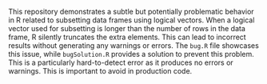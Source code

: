 This repository demonstrates a subtle but potentially problematic behavior in R related to subsetting data frames using logical vectors. When a logical vector used for subsetting is longer than the number of rows in the data frame, R silently truncates the extra elements.  This can lead to incorrect results without generating any warnings or errors. The `bug.R` file showcases this issue, while `bugSolution.R` provides a solution to prevent this problem.  This is a particularly hard-to-detect error as it produces no errors or warnings.  This is important to avoid in production code.
